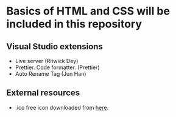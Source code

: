 # Basics of HTML and CSS will be included in this repository

## Visual Studio extensions

- Live server (Ritwick Dey)
- Prettier. Code formatter. (Prettier)
- Auto Rename Tag (Jun Han)

## External resources

- .ico free icon downloaded from [here](https://icon-icons.com/).
